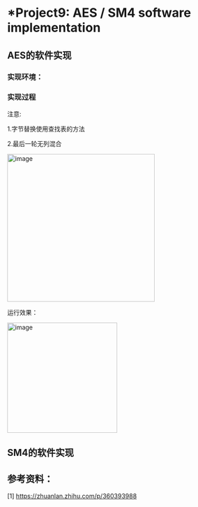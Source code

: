 # *Project9: AES / SM4 software implementation
## AES的软件实现
### 实现环境：
### 实现过程
注意:

1.字节替换使用查找表的方法

2.最后一轮无列混合


<img width="338" alt="image" src="https://github.com/jixujin64/homework-group-37/assets/139337238/8d33c992-9d6d-454d-9d9f-2b9a0b2d7ad1">



运行效果：

<img width="252" alt="image" src="https://github.com/jixujin64/homework-group-37/assets/139337238/a6c620b5-cebe-42c2-9d49-595dc6272efa">

## SM4的软件实现



## 参考资料：
[1] https://zhuanlan.zhihu.com/p/360393988
